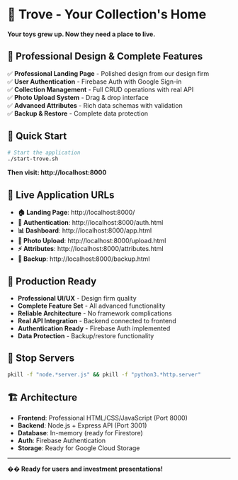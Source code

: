 # 🏺 Trove - Your Collection's Home

**Your toys grew up. Now they need a place to live.**

## 🎯 **Professional Design & Complete Features**

✅ **Professional Landing Page** - Polished design from our design firm  
✅ **User Authentication** - Firebase Auth with Google Sign-in  
✅ **Collection Management** - Full CRUD operations with real API  
✅ **Photo Upload System** - Drag & drop interface  
✅ **Advanced Attributes** - Rich data schemas with validation  
✅ **Backup & Restore** - Complete data protection  

## 🚀 **Quick Start**

```bash
# Start the application
./start-trove.sh
```

**Then visit: http://localhost:8000**

## 🌟 **Live Application URLs**

- **🏠 Landing Page**: http://localhost:8000/
- **🔐 Authentication**: http://localhost:8000/auth.html  
- **📊 Dashboard**: http://localhost:8000/app.html
- **📸 Photo Upload**: http://localhost:8000/upload.html
- **⚡ Attributes**: http://localhost:8000/attributes.html
- **💾 Backup**: http://localhost:8000/backup.html

## 💼 **Production Ready**

- **Professional UI/UX** - Design firm quality
- **Complete Feature Set** - All advanced functionality
- **Reliable Architecture** - No framework complications
- **Real API Integration** - Backend connected to frontend
- **Authentication Ready** - Firebase Auth implemented
- **Data Protection** - Backup/restore functionality

## 🛑 **Stop Servers**

```bash
pkill -f "node.*server.js" && pkill -f "python3.*http.server"
```

## 🏗️ **Architecture**

- **Frontend**: Professional HTML/CSS/JavaScript (Port 8000)
- **Backend**: Node.js + Express API (Port 3001)  
- **Database**: In-memory (ready for Firestore)
- **Auth**: Firebase Authentication
- **Storage**: Ready for Google Cloud Storage

---

**�� Ready for users and investment presentations!**
